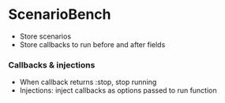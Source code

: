 # ScenarioBench

* Store scenarios
* Store callbacks to run before and after fields

### Callbacks & injections

* When callback returns :stop, stop running
* Injections: inject callbacks as options passed to run function

